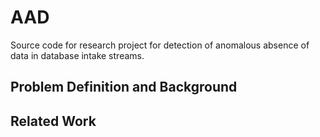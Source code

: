 AAD
===

Source code for research project for detection of anomalous absence of data in database intake streams. 

Problem Definition and Background  
---------------------------------  


Related Work  
------------  



